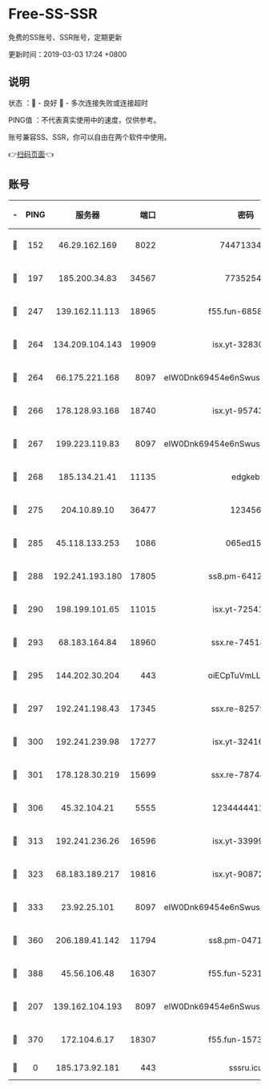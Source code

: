 # Free-SS-SSR

免费的SS账号、SSR账号，定期更新

更新时间：2019-03-03 17:24 +0800

## 说明

状态     ：🙂 - 良好 🙁 - 多次连接失败或连接超时

PING值   ：不代表真实使用中的速度，仅供参考。

账号兼容SS、SSR，你可以自由在两个软件中使用。

👉[扫码页面](https://liesauer.github.io/free-ss-ssr.github.io/)👈

## 账号

|-|PING|服务器|端口|密码|加密方式|区域|
|:----:|:----:|:-----:|-----:|:----:|:----:|:----:|
|🙂|152|46.29.162.169|8022|7447133485|aes-256-cfb|RU|
|🙂|197|185.200.34.83|34567|77352549|aes-256-cfb|US|
|🙂|247|139.162.11.113|18965|f55.fun-68582887|aes-256-cfb|SG|
|🙂|264|134.209.104.143|19909|isx.yt-32830951|aes-256-cfb|SG|
|🙂|264|66.175.221.168|8097|eIW0Dnk69454e6nSwuspv9DmS201tQ0D|aes-256-cfb|US|
|🙂|266|178.128.93.168|18740|isx.yt-95743585|aes-256-cfb|SG|
|🙂|267|199.223.119.83|8097|eIW0Dnk69454e6nSwuspv9DmS201tQ0D|aes-256-cfb|US|
|🙂|268|185.134.21.41|11135|edgkeb|aes-256-cfb|GB|
|🙂|275|204.10.89.10|36477|123456|aes-256-cfb|US|
|🙂|285|45.118.133.253|1086|065ed15a|aes-256-cfb|SG|
|🙂|288|192.241.193.180|17805|ss8.pm-64125416|aes-256-cfb|US|
|🙂|290|198.199.101.65|11015|isx.yt-72541934|aes-256-cfb|US|
|🙂|293|68.183.164.84|18960|ssx.re-74518385|aes-256-cfb|US|
|🙂|295|144.202.30.204|443|oiECpTuVmLLxk4Ts|aes-256-cfb|US|
|🙂|297|192.241.198.43|17345|ssx.re-82579728|aes-256-cfb|US|
|🙂|300|192.241.239.98|17277|isx.yt-32416797|aes-256-cfb|US|
|🙂|301|178.128.30.219|15699|ssx.re-78744964|aes-256-cfb|SG|
|🙂|306|45.32.104.21|5555|1234444411111|aes-256-cfb|SG|
|🙂|313|192.241.236.26|16596|isx.yt-33999911|aes-256-cfb|US|
|🙂|323|68.183.189.217|19816|isx.yt-90872809|aes-256-cfb|SG|
|🙂|333|23.92.25.101|8097|eIW0Dnk69454e6nSwuspv9DmS201tQ0D|aes-256-cfb|US|
|🙂|360|206.189.41.142|11794|ss8.pm-04714048|aes-256-cfb|SG|
|🙂|388|45.56.106.48|16307|f55.fun-52314047|aes-256-cfb|US|
|🙂|207|139.162.104.193|8097|eIW0Dnk69454e6nSwuspv9DmS201tQ0D|aes-256-cfb|JP|
|🙂|370|172.104.6.17|18307|f55.fun-15739301|aes-256-cfb|US|
|🙁|0|185.173.92.181|443|sssru.icu|rc4-md5|RU|
